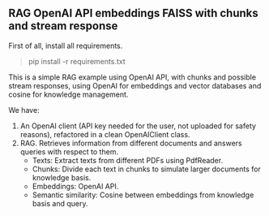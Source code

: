 ## RAG OpenAI API embeddings FAISS with chunks and stream response

First of all, install all requirements.

> pip install -r requirements.txt

This is a simple RAG example using OpenAI API, with chunks and possible stream responses, using OpenAI for embeddings and vector databases and cosine for knowledge management.

We have:

1. An OpenAI client (API key needed for the user, not uploaded for safety reasons), refactored in a clean OpenAIClient class.
2. RAG. Retrieves information from different documents and answers queries with respect to them.
    - Texts: Extract texts from different PDFs using PdfReader.
    - Chunks: Divide each text in chunks to simulate larger documents for knowledge basis.
    - Embeddings: OpenAI API.
    - Semantic similarity: Cosine between embeddings from knowledge basis and query.